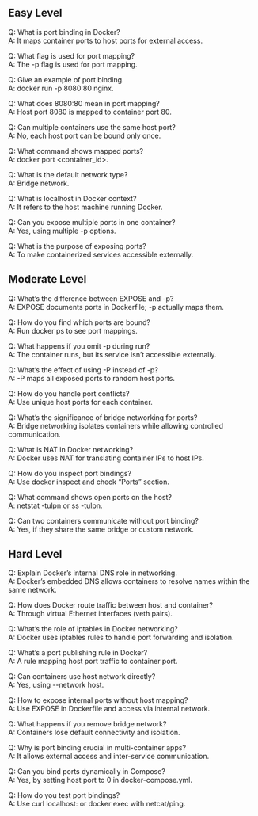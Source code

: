 ## Easy Level

Q: What is port binding in Docker?\
A: It maps container ports to host ports for external access.

Q: What flag is used for port mapping?\
A: The -p flag is used for port mapping.

Q: Give an example of port binding.\
A: docker run -p 8080:80 nginx.

Q: What does 8080:80 mean in port mapping?\
A: Host port 8080 is mapped to container port 80.

Q: Can multiple containers use the same host port?\
A: No, each host port can be bound only once.

Q: What command shows mapped ports?\
A: docker port <container_id>.

Q: What is the default network type?\
A: Bridge network.

Q: What is localhost in Docker context?\
A: It refers to the host machine running Docker.

Q: Can you expose multiple ports in one container?\
A: Yes, using multiple -p options.

Q: What is the purpose of exposing ports?\
A: To make containerized services accessible externally.

## Moderate Level

Q: What’s the difference between EXPOSE and -p?\
A: EXPOSE documents ports in Dockerfile; -p actually maps them.

Q: How do you find which ports are bound?\
A: Run docker ps to see port mappings.

Q: What happens if you omit -p during run?\
A: The container runs, but its service isn’t accessible externally.

Q: What’s the effect of using -P instead of -p?\
A: -P maps all exposed ports to random host ports.

Q: How do you handle port conflicts?\
A: Use unique host ports for each container.

Q: What’s the significance of bridge networking for ports?\
A: Bridge networking isolates containers while allowing controlled communication.

Q: What is NAT in Docker networking?\
A: Docker uses NAT for translating container IPs to host IPs.

Q: How do you inspect port bindings?\
A: Use docker inspect and check “Ports” section.

Q: What command shows open ports on the host?\
A: netstat -tulpn or ss -tulpn.

Q: Can two containers communicate without port binding?\
A: Yes, if they share the same bridge or custom network.

## Hard Level

Q: Explain Docker’s internal DNS role in networking.\
A: Docker’s embedded DNS allows containers to resolve names within the same network.

Q: How does Docker route traffic between host and container?\
A: Through virtual Ethernet interfaces (veth pairs).

Q: What’s the role of iptables in Docker networking?\
A: Docker uses iptables rules to handle port forwarding and isolation.

Q: What’s a port publishing rule in Docker?\
A: A rule mapping host port traffic to container port.

Q: Can containers use host network directly?\
A: Yes, using --network host.

Q: How to expose internal ports without host mapping?\
A: Use EXPOSE in Dockerfile and access via internal network.

Q: What happens if you remove bridge network?\
A: Containers lose default connectivity and isolation.

Q: Why is port binding crucial in multi-container apps?\
A: It allows external access and inter-service communication.

Q: Can you bind ports dynamically in Compose?\
A: Yes, by setting host port to 0 in docker-compose.yml.

Q: How do you test port bindings?\
A: Use curl localhost:<port> or docker exec with netcat/ping.
